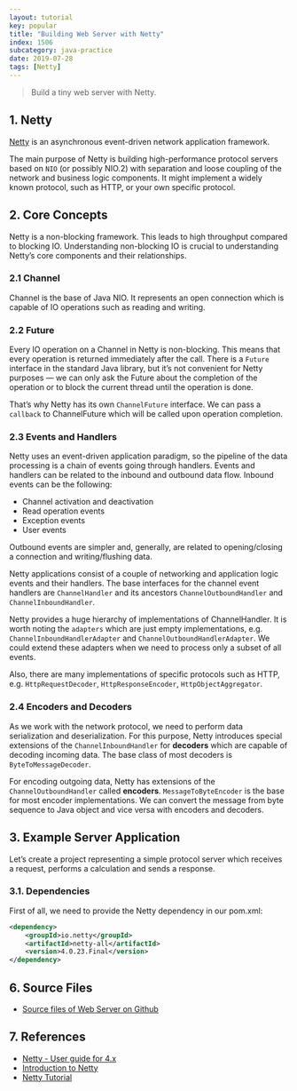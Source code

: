 ```yaml
---
layout: tutorial
key: popular
title: "Building Web Server with Netty"
index: 1506
subcategory: java-practice
date: 2019-07-28
tags: [Netty]
---
```


> Build a tiny web server with Netty.

## 1. Netty
[Netty](https://netty.io) is an asynchronous event-driven network application framework.

The main purpose of Netty is building high-performance protocol servers based on `NIO` (or possibly NIO.2) with separation and loose coupling of the network and business logic components. It might implement a widely known protocol, such as HTTP, or your own specific protocol.

## 2. Core Concepts
Netty is a non-blocking framework. This leads to high throughput compared to blocking IO. Understanding non-blocking IO is crucial to understanding Netty’s core components and their relationships.
### 2.1 Channel
Channel is the base of Java NIO. It represents an open connection which is capable of IO operations such as reading and writing.
### 2.2 Future
Every IO operation on a Channel in Netty is non-blocking. This means that every operation is returned immediately after the call. There is a `Future` interface in the standard Java library, but it’s not convenient for Netty purposes — we can only ask the Future about the completion of the operation or to block the current thread until the operation is done.

That’s why Netty has its own `ChannelFuture` interface. We can pass a `callback` to ChannelFuture which will be called upon operation completion.
### 2.3 Events and Handlers
Netty uses an event-driven application paradigm, so the pipeline of the data processing is a chain of events going through handlers. Events and handlers can be related to the inbound and outbound data flow. Inbound events can be the following:
- Channel activation and deactivation
- Read operation events
- Exception events
- User events

Outbound events are simpler and, generally, are related to opening/closing a connection and writing/flushing data.

Netty applications consist of a couple of networking and application logic events and their handlers. The base interfaces for the channel event handlers are `ChannelHandler` and its ancestors `ChannelOutboundHandler` and `ChannelInboundHandler`.

Netty provides a huge hierarchy of implementations of ChannelHandler. It is worth noting the `adapters` which are just empty implementations, e.g. `ChannelInboundHandlerAdapter` and `ChannelOutboundHandlerAdapter`. We could extend these adapters when we need to process only a subset of all events.

Also, there are many implementations of specific protocols such as HTTP, e.g. `HttpRequestDecoder`, `HttpResponseEncoder`, `HttpObjectAggregator`.
### 2.4 Encoders and Decoders
As we work with the network protocol, we need to perform data serialization and deserialization. For this purpose, Netty introduces special extensions of the `ChannelInboundHandler` for **decoders** which are capable of decoding incoming data. The base class of most decoders is `ByteToMessageDecoder`.

For encoding outgoing data, Netty has extensions of the `ChannelOutboundHandler` called **encoders**. `MessageToByteEncoder` is the base for most encoder implementations. We can convert the message from byte sequence to Java object and vice versa with encoders and decoders.

## 3. Example Server Application
Let’s create a project representing a simple protocol server which receives a request, performs a calculation and sends a response.
### 3.1. Dependencies
First of all, we need to provide the Netty dependency in our pom.xml:
```xml
<dependency>
    <groupId>io.netty</groupId>
    <artifactId>netty-all</artifactId>
    <version>4.0.23.Final</version>
</dependency>
```

## 6. Source Files
* [Source files of Web Server on Github](https://github.com/jojozhuang/web-server-java)

## 7. References
* [Netty - User guide for 4.x](https://netty.io/wiki/user-guide-for-4.x.html#wiki-h3-4)
* [Introduction to Netty](https://www.baeldung.com/netty)
* [Netty Tutorial](http://tutorials.jenkov.com/netty/index.html)
